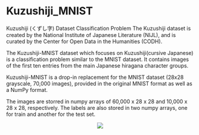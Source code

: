 # Kuzushiji_MNIST

Kuzushiji (くずし字) Dataset Classification Problem
The Kuzushiji dataset is created by the National Institute of Japanese Literature (NIJL), and is curated by the Center for Open Data in the Humanities (CODH).

The Kuzushiji-MNIST dataset which focuses on Kuzushiji(cursive Japanese) is a classification problem similar to the MNIST dataset. It contains images of the first ten entries from the main Japanese hiragana character groups.

Kuzushiji-MNIST is a drop-in replacement for the MNIST dataset (28x28 grayscale, 70,000 images), provided in the original MNIST format as well as a NumPy format.

The images are storred in numpy arrays of 60,000 x 28 x 28 and 10,000 x 28 x 28, respectively. The labels are also stored in two numpy arrays, one for train and another for the test set.

<p align="center">
  <img src="https://shashank73.github.io/assets/kmnist/kmnist_examples.png">
</p>
